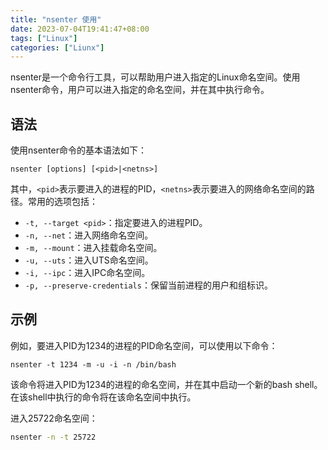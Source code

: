 ```yaml
---
title: "nsenter 使用"
date: 2023-07-04T19:41:47+08:00
tags: ["Linux"]
categories: ["Liunx"]
---
```


nsenter是一个命令行工具，可以帮助用户进入指定的Linux命名空间。使用nsenter命令，用户可以进入指定的命名空间，并在其中执行命令。

## 语法

使用nsenter命令的基本语法如下：

```
nsenter [options] [<pid>|<netns>]
```

其中，`<pid>`表示要进入的进程的PID，`<netns>`表示要进入的网络命名空间的路径。常用的选项包括：

- `-t, --target <pid>`：指定要进入的进程PID。
- `-n, --net`：进入网络命名空间。
- `-m, --mount`：进入挂载命名空间。
- `-u, --uts`：进入UTS命名空间。
- `-i, --ipc`：进入IPC命名空间。
- `-p, --preserve-credentials`：保留当前进程的用户和组标识。


## 示例

例如，要进入PID为1234的进程的PID命名空间，可以使用以下命令：

```
nsenter -t 1234 -m -u -i -n /bin/bash
```

该命令将进入PID为1234的进程的命名空间，并在其中启动一个新的bash shell。在该shell中执行的命令将在该命名空间中执行。

进入25722命名空间：
```bash
nsenter -n -t 25722
```

